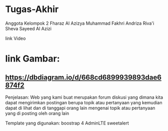 # Tugas-Akhir
Anggota Kelompok 2
Fharaz Al Azizya
Muhammad Fakhri Andriza
Riva'i Sheva
Sayeed Al Azizi




link Video

# link Gambar:
https://dbdiagram.io/d/668cd6899939893dae6874f2
-
Penjelasan:
Web yang kami buat merupakan forum diskusi yang dimana kita dapat mengirimkan postingan berupa topik atau pertanyaan yang kemudian dapat di lihat dan di tanggapi orang lain mengenai topik atau pertanyaan yang di posting oleh orang lain

Template yang digunakan:
boostrap 4
AdminLTE
sweetalert

